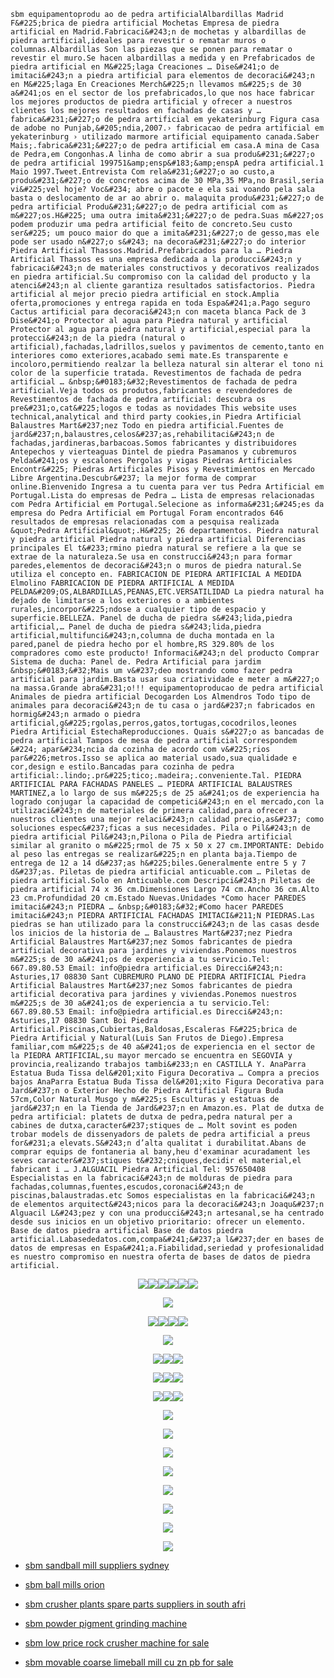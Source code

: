 
```
sbm equipamentoprodu ao de pedra artificialAlbardillas Madrid F&#225;brica de piedra artificial Mochetas Empresa de piedra artificial en Madrid.Fabricaci&#243;n de mochetas y albardillas de piedra artificial,ideales para revestir o rematar muros o columnas.Albardillas Son las piezas que se ponen para rematar o revestir el muro.Se hacen albardillas a medida y en Prefabricados de piedra artificial en M&#225;laga Creaciones … Dise&#241;o de imitaci&#243;n a piedra artificial para elementos de decoraci&#243;n en M&#225;laga En Creaciones Merch&#225;n llevamos m&#225;s de 30 a&#241;os en el sector de los prefabricados,lo que nos hace fabricar los mejores productos de piedra artificial y ofrecer a nuestros clientes los mejores resultados en fachadas de casas y … fabrica&#231;&#227;o de pedra artificial em yekaterinburg Figura casa de adobe no Punjab,&#205;ndia,2007.› fabricacao de pedra artificial em yekaterinburg › utilizado marmore artificial equipamento canada.Saber Mais;.fabrica&#231;&#227;o de pedra artificial em casa.A mina de Casa de Pedra,em Congonhas.A linha de como abrir a sua produ&#231;&#227;o de pedra artificial 199751&amp;ensp&#183;&amp;enspA pedra artificial.1 Maio 1997.Tweet.Entrevista Com rela&#231;&#227;o ao custo,a produ&#231;&#227;o de concretos acima de 30 MPa,35 MPa,no Brasil,seria vi&#225;vel hoje? Voc&#234; abre o pacote e ela sai voando pela sala basta o deslocamento de ar ao abrir o. malaquita produ&#231;&#227;o de pedra artificial Produ&#231;&#227;o de pedra artificial com as m&#227;os.H&#225; uma outra imita&#231;&#227;o de pedra.Suas m&#227;os podem produzir uma pedra artificial feito de concreto.Seu custo ser&#225; um pouco maior do que a imita&#231;&#227;o de gesso,mas ele pode ser usado n&#227;o s&#243; na decora&#231;&#227;o do interior Piedra Artificial Thassos.Madrid.Prefabricados para la … Piedra Artificial Thassos es una empresa dedicada a la producci&#243;n y fabricaci&#243;n de materiales constructivos y decorativos realizados en piedra artificial.Su compromiso con la calidad del producto y la atenci&#243;n al cliente garantiza resultados satisfactorios. Piedra artificial al mejor precio piedra artificial en stock.Amplia oferta,promociones y entrega rapida en toda Espa&#241;a.Pago seguro Cactus artificial para decoraci&#243;n con maceta blanca Pack de 3 Dise&#241;o Protector al agua para Piedra natural y artificial Protector al agua para piedra natural y artificial,especial para la protecci&#243;n de la piedra (natural o artificial),fachadas,ladrillos,suelos y pavimentos de cemento,tanto en interiores como exteriores,acabado semi mate.Es transparente e incoloro,permitiendo realzar la belleza natural sin alterar el tono ni color de la superficie tratada. Revestimentos de fachada de pedra artificial … &nbsp;&#0183;&#32;Revestimentos de fachada de pedra artificial.Veja todos os produtos,fabricantes e revendedores de Revestimentos de fachada de pedra artificial: descubra os pre&#231;o,cat&#225;logos e todas as novidades This website uses technical,analytical and third party cookies,in Piedra Artificial Balaustres Mart&#237;nez Todo en piedra artificial.Fuentes de jard&#237;n,balaustres,celos&#237;as,rehabilitaci&#243;n de fachadas,jardineras,barbacoas.Somos fabricantes y distribuidores Antepechos y vierteaguas Dintel de piedra Pasamanos y cubremuros Pelda&#241;os y escalones Pergolas y vigas Piedras Artificiales Encontr&#225; Piedras Artificiales Pisos y Revestimientos en Mercado Libre Argentina.Descubr&#237; la mejor forma de comprar online.Bienvenido Ingresa a tu cuenta para ver tus Pedra Artificial em Portugal.Lista do empresas de Pedra … Lista de empresas relacionadas com Pedra Artificial em Portugal.Selecione as informa&#231;&#245;es da empresa do Pedra Artificial em Portugal Foram encontrados 646 resultados de empresas relacionadas com a pesquisa realizada &quot;Pedra Artificial&quot;.H&#225; 26 departamentos. Piedra natural y piedra artificial Piedra natural y piedra artificial Diferencias principales El t&#233;rmino piedra natural se refiere a la que se extrae de la naturaleza.Se usa en construcci&#243;n para formar paredes,elementos de decoraci&#243;n o muros de piedra natural.Se utiliza el concepto en. FABRICACION DE PIEDRA ARTIFICIAL A MEDIDA Elmolino FABRICACION DE PIEDRA ARTIFICIAL A MEDIDA PELDA&#209;OS,ALBARDILLAS,PEANAS,ETC.VERSATILIDAD La piedra natural ha dejado de limitarse a los exteriores o a ambientes rurales,incorpor&#225;ndose a cualquier tipo de espacio y superficie.BELLEZA. Panel de ducha de piedra s&#243;lida,piedra artificial,… Panel de ducha de piedra s&#243;lida,piedra artificial,multifunci&#243;n,columna de ducha montada en la pared,panel de piedra hecho por el hombre,RS 329.80% de los compradores como este producto! Informaci&#243;n del producto Comprar Sistema de ducha: Panel de. Pedra Artificial para jardim &nbsp;&#0183;&#32;Mais um v&#237;deo mostrando como fazer pedra artificial para jardim.Basta usar sua criatividade e meter a m&#227;o na massa.Grande abra&#231;o!!! equipamentoproducao de pedra artificial Animales de piedra artificial Decogarden Los Almendros Todo tipo de animales para decoraci&#243;n de tu casa o jard&#237;n fabricados en hormig&#243;n armado o piedra artificial,g&#225;rgolas,perros,gatos,tortugas,cocodrilos,leones Piedra Artificial EstechaReproducciones. Quais s&#227;o as bancadas de pedra artificial Tampos de mesa de pedra artificial correspondem &#224; apar&#234;ncia da cozinha de acordo com v&#225;rios par&#226;metros.Isso se aplica ao material usado,sua qualidade e cor,design e estilo.Bancadas para cozinha de pedra artificial:.lindo;.pr&#225;tico;.madeira;.conveniente.Tal. PIEDRA ARTIFICIAL PARA FACHADAS PANELES … PIEDRA ARTIFICIAL BALAUSTRES MARTINEZ,a lo largo de sus m&#225;s de 25 a&#241;os de experiencia ha logrado conjugar la capacidad de competici&#243;n en el mercado,con la utilizaci&#243;n de materiales de primera calidad,para ofrecer a nuestros clientes una mejor relaci&#243;n calidad precio,as&#237; como soluciones espec&#237;ficas a sus necesidades. Pila o Pil&#243;n de piedra artificial Pil&#243;n,Pilona o Pila de Piedra artificial similar al granito o m&#225;rmol de 75 x 50 x 27 cm.IMPORTANTE: Debido al peso las entregas se realizar&#225;n en planta baja.Tiempo de entrega de 12 a 14 d&#237;as h&#225;biles.Generalmente entre 5 y 7 d&#237;as. Piletas de piedra artificial anticuable.com … Piletas de piedra artificial.Solo en Anticuable.com Descripci&#243;n Piletas de piedra artificial 74 x 36 cm.Dimensiones Largo 74 cm.Ancho 36 cm.Alto 23 cm.Profundidad 20 cm.Estado Nuevas.Unidades *Como hacer PAREDES imitaci&#243;n PIEDRA … &nbsp;&#0183;&#32;#Como hacer PAREDES imitaci&#243;n PIEDRA ARTIFICIAL FACHADAS IMITACI&#211;N PIEDRAS.Las piedras se han utilizado para la construcci&#243;n de las casas desde los inicios de la historia de … Balaustres Mart&#237;nez Piedra Artificial Balaustres Mart&#237;nez Somos fabricantes de piedra artificial decorativa para jardines y viviendas.Ponemos nuestros m&#225;s de 30 a&#241;os de experiencia a tu servicio.Tel: 667.89.80.53 Email: info@piedra artificial.es Direcci&#243;n: Asturies,17 08830 Sant CUBREMURO PLANO DE PIEDRA ARTIFICIAL Piedra Artificial Balaustres Mart&#237;nez Somos fabricantes de piedra artificial decorativa para jardines y viviendas.Ponemos nuestros m&#225;s de 30 a&#241;os de experiencia a tu servicio.Tel: 667.89.80.53 Email: info@piedra artificial.es Direcci&#243;n: Asturies,17 08830 Sant Boi Piedra Artificial.Piscinas,Cubiertas,Baldosas,Escaleras F&#225;brica de Piedra Artificial y Natural(Luis San Frutos de Diego).Empresa familiar,com m&#225;s de 40 a&#241;os de experiencia en el sector de la PIEDRA ARTIFICIAL,su mayor mercado se encuentra en SEGOVIA y provincia,realizando trabajos tambi&#233;n en CASTILLA Y. AnaParra Estatua Buda Tissa del&#201;xito Figura Decorativa … Compra a precios bajos AnaParra Estatua Buda Tissa del&#201;xito Figura Decorativa para Jard&#237;n o Exterior Hecho de Piedra Artificial Figura Buda 57cm,Color Natural Musgo y m&#225;s Esculturas y estatuas de jard&#237;n en la Tienda de Jard&#237;n en Amazon.es. Plat de dutxa de pedra artificial: platets de dutxa de pedra,pedra natural per a cabines de dutxa,caracter&#237;stiques de … Molt sovint es poden trobar models de dissenyadors de palets de pedra artificial a preus for&#231;a elevats.S&#243;n d’alta qualitat i durabilitat.Abans de comprar equips de fontaneria al bany,heu d'examinar acuradament les seves caracter&#237;stiques t&#232;cniques,decidir el material,el fabricant i … J.ALGUACIL Piedra Artificial Tel: 957650408 Especialistas en la fabricaci&#243;n de molduras de piedra para fachadas,columnas,fuentes,escudos,coronaci&#243;n de piscinas,balaustradas.etc Somos especialistas en la fabricaci&#243;n de elementos arquitect&#243;nicos para la decoraci&#243;n Joaqu&#237;n Alguacil L&#243;pez y con una producci&#243;n artesanal,se ha centrado desde sus inicios en un objetivo prioritario: ofrecer un elemento. Base de datos piedra artificial Base de datos piedra artificial.Labasededatos.com,compa&#241;&#237;a l&#237;der en bases de datos de empresas en Espa&#241;a.Fiabilidad,seriedad y profesionalidad es nuestro compromiso en nuestra oferta de bases de datos de piedra artificial. 
```

<div align="center">
  
<a rel="nofollow" href="https://m.shibang-china.com?f=github&k=sbm+equipamentoprodu+ao+de+pedra+artificial"><img src="https://static.shibang-china.com/en/l.png"></a><img src="https://static.shibang-china.com/en/hw.png"><a rel="nofollow" href="https://m.shibang-china.com/product/?f=github&k=sbm+equipamentoprodu+ao+de+pedra+artificial"><img src="https://static.shibang-china.com/en/p.png"></a><a rel="nofollow" href="https://m.shibang-china.com/cases/?f=github&k=sbm+equipamentoprodu+ao+de+pedra+artificial"><img src="https://static.shibang-china.com/en/c.png"></a><a rel="nofollow" href="https://m.shibang-china.com/news/?f=github&k=sbm+equipamentoprodu+ao+de+pedra+artificial"><img src="https://static.shibang-china.com/en/n.png"></a><a rel="nofollow" href="https://m.shibang-china.com?f=github&k=sbm+equipamentoprodu+ao+de+pedra+artificial"><img src="https://static.shibang-china.com/en/m.png"></a>

<a rel="nofollow" href="https://m.shibang-china.com/product/?f=github&k=sbm+equipamentoprodu+ao+de+pedra+artificial"><img src="https://static.shibang-china.com/en/b.jpg"></a>
  
<a rel="nofollow" href="https://m.shibang-china.com/solution-aggregate.html?f=github&k=sbm+equipamentoprodu+ao+de+pedra+artificial"><img src="https://static.shibang-china.com/en/a.jpg"></a><a rel="nofollow" href="https://m.shibang-china.com/solution-mine.html?f=github&k=sbm+equipamentoprodu+ao+de+pedra+artificial"><img src="https://static.shibang-china.com/en/m.jpg"></a><a rel="nofollow" href="https://m.shibang-china.com/solution-mill.html?f=github&k=sbm+equipamentoprodu+ao+de+pedra+artificial"><img src="https://static.shibang-china.com/en/g.jpg"></a><a rel="nofollow" href="https://m.shibang-china.com/solution-epc.html?f=github&k=sbm+equipamentoprodu+ao+de+pedra+artificial"><img src="https://static.shibang-china.com/en/e.jpg"></a>

<a rel="nofollow" href="https://m.shibang-china.com/product/?f=github&k=sbm+equipamentoprodu+ao+de+pedra+artificial"><img src="https://static.shibang-china.com/en/a-p.png"></a>

<a rel="nofollow" href="https://m.shibang-china.com/product/crusher/c6x.html?f=github&k=sbm+equipamentoprodu+ao+de+pedra+artificial"><img src="https://static.shibang-china.com/en/j.jpg"></a><a rel="nofollow" href="https://m.shibang-china.com/product/crusher/ci5x.html?f=github&k=sbm+equipamentoprodu+ao+de+pedra+artificial"><img src="https://static.shibang-china.com/en/i.jpg"></a><a rel="nofollow" href="https://m.shibang-china.com/product/crusher/hst.html?f=github&k=sbm+equipamentoprodu+ao+de+pedra+artificial"><img src="https://static.shibang-china.com/en/c.jpg"></a>

<a rel="nofollow" href="https://m.shibang-china.com/product/mill/mtw.html?f=github&k=sbm+equipamentoprodu+ao+de+pedra+artificial"><img src="https://static.shibang-china.com/en/mtw.jpg"></a><a rel="nofollow" href="https://m.shibang-china.com/product/mill/scm.html?f=github&k=sbm+equipamentoprodu+ao+de+pedra+artificial"><img src="https://static.shibang-china.com/en/scm.jpg"></a><a rel="nofollow" href="https://m.shibang-china.com/product/mill/lm.html?f=github&k=sbm+equipamentoprodu+ao+de+pedra+artificial"><img src="https://static.shibang-china.com/en/lm.jpg"></a>

<a rel="nofollow" href="https://m.shibang-china.com/product/sand/vsi6x.html?f=github&k=sbm+equipamentoprodu+ao+de+pedra+artificial"><img src="https://static.shibang-china.com/en/6x.jpg"></a><a rel="nofollow" href="https://m.shibang-china.com/product/sand/vu.html?f=github&k=sbm+equipamentoprodu+ao+de+pedra+artificial"><img src="https://static.shibang-china.com/en/vu.jpg"></a><a rel="nofollow" href="https://m.shibang-china.com/product/mobile/klun.html?f=github&k=sbm+equipamentoprodu+ao+de+pedra+artificial"><img src="https://static.shibang-china.com/en/k.jpg"></a>

<a rel="nofollow" href="https://m.shibang-china.com/cases/?f=github&k=sbm+equipamentoprodu+ao+de+pedra+artificial"><img src="https://static.shibang-china.com/en/case.png"></a>

<a rel="nofollow" href="https://m.shibang-china.com/cases/aggregate/202.html?f=github&k=sbm+equipamentoprodu+ao+de+pedra+artificial"><img src="https://static.shibang-china.com/en/c-1.jpg"></a>

<a rel="nofollow" href="https://m.shibang-china.com/cases/aggregate/203.html?f=github&k=sbm+equipamentoprodu+ao+de+pedra+artificial"><img src="https://static.shibang-china.com/en/c-2.jpg"></a>

<a rel="nofollow" href="https://m.shibang-china.com/cases/mill/123.html?f=github&k=sbm+equipamentoprodu+ao+de+pedra+artificial"><img src="https://static.shibang-china.com/en/c-3.jpg"></a>

<a rel="nofollow" href="https://m.shibang-china.com/contact_us.html?f=github&k=sbm+equipamentoprodu+ao+de+pedra+artificial"><img src="https://static.shibang-china.com/en/contact.png"></a>

<a rel="nofollow" href="https://swt.shibang-china.com/?f=github&k=sbm+equipamentoprodu+ao+de+pedra+artificial"><img src="https://static.shibang-china.com/en/chat.png"></a>

<a rel="nofollow" href="https://whatsapp.shibangsoft.com/WhatsApp.php?f=github&k=sbm+equipamentoprodu+ao+de+pedra+artificial"><img src="https://static.shibang-china.com/en/whatsapp.png"></a>

<a rel="nofollow" href="https://m.shibang-china.com/?f=github&k=sbm+equipamentoprodu+ao+de+pedra+artificial"><img src="https://static.shibang-china.com/en/website.png"></a>

</div>


* [sbm sandball mill suppliers sydney](sbm%20sandball%20mill%20suppliers%20sydney.md)

* [sbm ball mills orion](sbm%20ball%20mills%20orion.md)

* [sbm crusher plants spare parts suppliers in south afri](sbm%20crusher%20plants%20spare%20parts%20suppliers%20in%20south%20afri.md)

* [sbm powder pigment grinding machine](sbm%20powder%20pigment%20grinding%20machine.md)

* [sbm low price rock crusher machine for sale](sbm%20low%20price%20rock%20crusher%20machine%20for%20sale.md)

* [sbm movable coarse limeball mill cu zn pb for sale](sbm%20movable%20coarse%20limeball%20mill%20cu%20zn%20pb%20for%20sale.md)